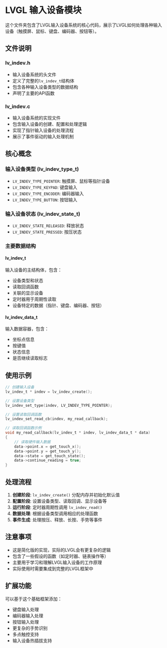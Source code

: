 # LVGL 输入设备模块

这个文件夹包含了LVGL输入设备系统的核心代码，展示了LVGL如何处理各种输入设备（触摸屏、鼠标、键盘、编码器、按钮等）。

## 文件说明

### lv_indev.h

- 输入设备系统的头文件
- 定义了完整的`lv_indev_t`结构体
- 包含各种输入设备类型的数据结构
- 声明了主要的API函数

### lv_indev.c

- 输入设备系统的实现文件
- 包含输入设备的创建、配置和处理逻辑
- 实现了指针输入设备的处理流程
- 展示了事件驱动的输入处理机制

## 核心概念

### 输入设备类型 (lv_indev_type_t)

- `LV_INDEV_TYPE_POINTER`: 触摸屏、鼠标等指针设备
- `LV_INDEV_TYPE_KEYPAD`: 键盘输入
- `LV_INDEV_TYPE_ENCODER`: 编码器输入
- `LV_INDEV_TYPE_BUTTON`: 按钮输入

### 输入设备状态 (lv_indev_state_t)

- `LV_INDEV_STATE_RELEASED`: 释放状态
- `LV_INDEV_STATE_PRESSED`: 按压状态

### 主要数据结构

#### lv_indev_t

输入设备的主结构体，包含：

- 设备类型和状态
- 读取回调函数
- 关联的显示设备
- 定时器用于周期性读取
- 设备特定的数据（指针、键盘、编码器、按钮）

#### lv_indev_data_t

输入数据容器，包含：

- 坐标点信息
- 按键值
- 状态信息
- 是否继续读取标志

## 使用示例

```c
// 创建输入设备
lv_indev_t * indev = lv_indev_create();

// 设置设备类型
lv_indev_set_type(indev, LV_INDEV_TYPE_POINTER);

// 设置读取回调函数
lv_indev_set_read_cb(indev, my_read_callback);

// 读取回调函数示例
void my_read_callback(lv_indev_t * indev, lv_indev_data_t * data)
{
    // 读取硬件输入数据
    data->point.x = get_touch_x();
    data->point.y = get_touch_y();
    data->state = get_touch_state();
    data->continue_reading = true;
}
```

## 处理流程

1. **创建阶段**: `lv_indev_create()` 分配内存并初始化默认值
2. **配置阶段**: 设置设备类型、读取回调、显示设备等
3. **运行阶段**: 定时器周期性调用 `lv_indev_read()`
4. **数据处理**: 根据设备类型调用相应的处理函数
5. **事件生成**: 处理按压、释放、长按、手势等事件

## 注意事项

- 这是简化版的实现，实际的LVGL会有更复杂的逻辑
- 包含了一些假设的函数（如定时器、链表操作等）
- 主要用于学习和理解LVGL输入设备的工作原理
- 实际使用时需要集成到完整的LVGL框架中

## 扩展功能

可以基于这个基础框架添加：

- 键盘输入处理
- 编码器输入处理
- 按钮输入处理
- 更复杂的手势识别
- 多点触控支持
- 输入设备热插拔支持
